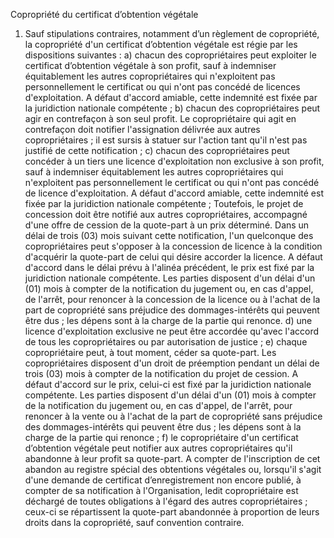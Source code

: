 Copropriété du certificat d’obtention végétale
1) Sauf stipulations contraires, notamment d’un règlement de copropriété, la copropriété
d'un certificat d’obtention végétale est régie par les dispositions suivantes :
a) chacun des copropriétaires peut exploiter le certificat d’obtention végétale à
son profit, sauf à indemniser équitablement les autres copropriétaires qui
n'exploitent pas personnellement le certificat ou qui n'ont pas concédé de
licences d'exploitation. A défaut d'accord amiable, cette indemnité est fixée
par la juridiction nationale compétente ;
b) chacun des copropriétaires peut agir en contrefaçon à son seul profit. Le
copropriétaire qui agit en contrefaçon doit notifier l'assignation délivrée aux
autres copropriétaires ; il est sursis à statuer sur l'action tant qu'il n'est pas
justifié de cette notification ;
c) chacun des copropriétaires peut concéder à un tiers une licence d'exploitation
non exclusive à son profit, sauf à indemniser équitablement les autres
copropriétaires qui n'exploitent pas personnellement le certificat ou qui n'ont
pas concédé de licence d'exploitation. A défaut d'accord amiable, cette
indemnité est fixée par la juridiction nationale compétente ;
Toutefois, le projet de concession doit être notifié aux autres copropriétaires,
accompagné d'une offre de cession de la quote-part à un prix déterminé.
Dans un délai de trois (03) mois suivant cette notification, l'un quelconque
des copropriétaires peut s'opposer à la concession de licence à la condition
d'acquérir la quote-part de celui qui désire accorder la licence.
A défaut d'accord dans le délai prévu à l'alinéa précédent, le prix est fixé par
la juridiction nationale compétente. Les parties disposent d'un délai d'un (01)
mois à compter de la notification du jugement ou, en cas d'appel, de l'arrêt,
pour renoncer à la concession de la licence ou à l'achat de la part de
copropriété sans préjudice des dommages-intérêts qui peuvent être dus ; les
dépens sont à la charge de la partie qui renonce.
d) une licence d'exploitation exclusive ne peut être accordée qu'avec l'accord de
tous les copropriétaires ou par autorisation de justice ;
e) chaque copropriétaire peut, à tout moment, céder sa quote-part. Les
copropriétaires disposent d'un droit de préemption pendant un délai de trois
(03) mois à compter de la notification du projet de cession. A défaut d'accord
sur le prix, celui-ci est fixé par la juridiction nationale compétente. Les parties
disposent d'un délai d'un (01) mois à compter de la notification du jugement
ou, en cas d'appel, de l'arrêt, pour renoncer à la vente ou à l'achat de la part
de copropriété sans préjudice des dommages-intérêts qui peuvent être dus ;
les dépens sont à la charge de la partie qui renonce ;
f) le copropriétaire d'un certificat d’obtention végétale peut notifier aux autres
copropriétaires qu'il abandonne à leur profit sa quote-part. A compter de
l'inscription de cet abandon au registre spécial des obtentions végétales ou,
lorsqu'il s'agit d'une demande de certificat d’enregistrement non encore
publié, à compter de sa notification à l'Organisation, ledit copropriétaire est
déchargé de toutes obligations à l'égard des autres copropriétaires ; ceux-ci
se répartissent la quote-part abandonnée à proportion de leurs droits dans la
copropriété, sauf convention contraire.